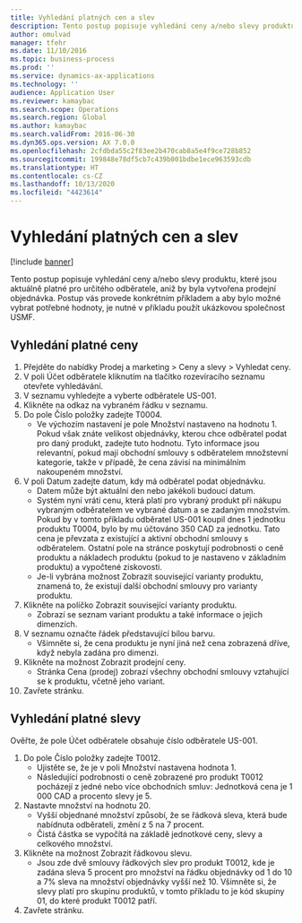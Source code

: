 ```yaml
---
title: Vyhledání platných cen a slev
description: Tento postup popisuje vyhledání ceny a/nebo slevy produktu, které jsou aktuálně platné pro určitého odběratele, aniž by byla vytvořena prodejní objednávka.
author: omulvad
manager: tfehr
ms.date: 11/10/2016
ms.topic: business-process
ms.prod: ''
ms.service: dynamics-ax-applications
ms.technology: ''
audience: Application User
ms.reviewer: kamaybac
ms.search.scope: Operations
ms.search.region: Global
ms.author: kamaybac
ms.search.validFrom: 2016-06-30
ms.dyn365.ops.version: AX 7.0.0
ms.openlocfilehash: 2cfdbda55c2f83ee2b470cab8a5e4f9ce728b852
ms.sourcegitcommit: 199848e78df5cb7c439b001bdbe1ece963593cdb
ms.translationtype: HT
ms.contentlocale: cs-CZ
ms.lasthandoff: 10/13/2020
ms.locfileid: "4423614"
---
```

# <a name="look-up-applicable-prices-and-discounts"></a>Vyhledání platných cen a slev

[!include [banner](../../includes/banner.md)]

Tento postup popisuje vyhledání ceny a/nebo slevy produktu, které jsou aktuálně platné pro určitého odběratele, aniž by byla vytvořena prodejní objednávka. Postup vás provede konkrétním příkladem a aby bylo možné vybrat potřebné hodnoty, je nutné v příkladu použít ukázkovou společnost USMF.


## <a name="find-the-applicable-price"></a>Vyhledání platné ceny
1. Přejděte do nabídky Prodej a marketing > Ceny a slevy > Vyhledat ceny.
2. V poli Účet odběratele kliknutím na tlačítko rozevíracího seznamu otevřete vyhledávání.
3. V seznamu vyhledejte a vyberte odběratele US-001.
4. Klikněte na odkaz na vybraném řádku v seznamu.
5. Do pole Číslo položky zadejte T0004.
    * Ve výchozím nastavení je pole Množství nastaveno na hodnotu 1. Pokud však znáte velikost objednávky, kterou chce odběratel podat pro daný produkt, zadejte tuto hodnotu. Tyto informace jsou relevantní, pokud mají obchodní smlouvy s odběratelem množstevní kategorie, takže v případě, že cena závisí na minimálním nakoupeném množství.  
6. V poli Datum zadejte datum, kdy má odběratel podat objednávku. 
    * Datem může být aktuální den nebo jakékoli budoucí datum.  
    * Systém nyní vrátí cenu, která platí pro vybraný produkt při nákupu vybraným odběratelem ve vybrané datum a se zadaným množstvím. Pokud by v tomto příkladu odběratel US-001 koupil dnes 1 jednotku produktu T0004, bylo by mu účtováno 350 CAD za jednotku. Tato cena je převzata z existující a aktivní obchodní smlouvy s odběratelem.      Ostatní pole na stránce poskytují podrobnosti o ceně produktu a nákladech produktu (pokud to je nastaveno v základním produktu) a vypočtené ziskovosti.  
    * Je-li vybrána možnost Zobrazit související varianty produktu, znamená to, že existují další obchodní smlouvy pro varianty produktu.  
7. Klikněte na políčko Zobrazit související varianty produktu.
    * Zobrazí se seznam variant produktu a také informace o jejich dimenzích.  
8. V seznamu označte řádek představující bílou barvu.
    * Všimněte si, že cena produktu je nyní jiná než cena zobrazená dříve, když nebyla zadána pro dimenzi.  
9. Klikněte na možnost Zobrazit prodejní ceny.
    * Stránka Cena (prodej) zobrazí všechny obchodní smlouvy vztahující se k produktu, včetně jeho variant.  
10. Zavřete stránku.

## <a name="find-the-applicable-discount"></a>Vyhledání platné slevy
Ověřte, že pole Účet odběratele obsahuje číslo odběratele US-001.   
1. Do pole Číslo položky zadejte T0012.
    * Ujistěte se, že je v poli Množství nastavena hodnota 1.  
    * Následující podrobnosti o ceně zobrazené pro produkt T0012 pocházejí z jedné nebo více obchodních smluv: Jednotková cena je 1 000 CAD a procento slevy je 5.  
2. Nastavte množství na hodnotu 20.
    * Vyšší objednané množství způsobí, že se řádková sleva, která bude nabídnuta odběrateli, změní z 5 na 7 procent.  
    * Čistá částka se vypočítá na základě jednotkové ceny, slevy a celkového množství.  
3. Klikněte na možnost Zobrazit řádkovou slevu.
    * Jsou zde dvě smlouvy řádkových slev pro produkt T0012, kde je zadána sleva 5 procent pro množství na řádku objednávky od 1 do 10 a 7% sleva na množství objednávky vyšší než 10. Všimněte si, že slevy platí pro skupinu produktů, v tomto příkladu to je kód skupiny 01, do které produkt T0012 patří.  
4. Zavřete stránku.

